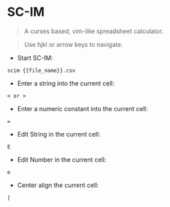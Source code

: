 # SC-IM

> A curses based, vim-like spreadsheet calculator.

> Use hjkl or arrow keys to navigate.

- Start SC-IM:

`scim {{file_name}}.csv`

- Enter a string into the current cell:

`< or >`

- Enter a numeric constant into the current cell:

`=`

- Edit String in the current cell:

`E`

- Edit Number in the current cell:

`e`

- Center align the current cell:

`|`
